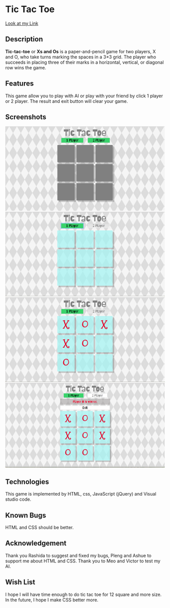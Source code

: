 Tic Tac Toe
============
[Look at my Link]("https://ratsamee.github.io/tictactoe/")

Description
-----------
**Tic-tac-toe** or **Xs and Os** is a paper-and-pencil game for two players, X and O, who take turns marking the spaces in a 3×3 grid. The player who succeeds in placing three of their marks in a horizontal, vertical, or diagonal row wins the game.

Features
--------
This game allow you to play with AI or play with your friend by click 1 player or 2 player. The result and exit button will clear your game.

Screenshots 
-----------
<img src="images/1.png" />
<img src="images/2.png" />
<img src="images/3.png" />
<img src="images/4.png" />

Technologies
------------
This game is implemented by HTML, css, JavaScript (jQuery) and Visual studio code.

Known Bugs
----------
HTML and CSS should be better.

Acknowledgement
---------------
Thank you Rashida to suggest and fixed my bugs, Pleng and Ashue to support me about HTML and CSS. Thank you to Meo and Victor to test my AI.

Wish List
---------
I hope I will have time enough to do tic tac toe for 12 square and more size. In the future, I hope I make CSS better more.